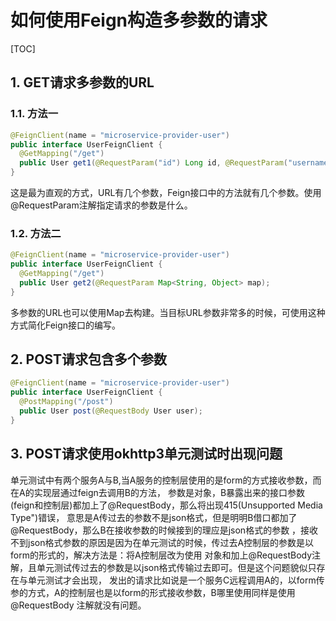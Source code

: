 # 如何使用Feign构造多参数的请求

[TOC]

## 1. GET请求多参数的URL

### 1.1. 方法一

```java
@FeignClient(name = "microservice-provider-user")
public interface UserFeignClient {
  @GetMapping("/get")
  public User get1(@RequestParam("id") Long id, @RequestParam("username") String username);
}
```

这是最为直观的方式，URL有几个参数，Feign接口中的方法就有几个参数。使用@RequestParam注解指定请求的参数是什么。

### 1.2. 方法二

```java
@FeignClient(name = "microservice-provider-user")
public interface UserFeignClient {
  @GetMapping("/get")
  public User get2(@RequestParam Map<String, Object> map);
}
```

多参数的URL也可以使用Map去构建。当目标URL参数非常多的时候，可使用这种方式简化Feign接口的编写。

## 2. POST请求包含多个参数

```java
@FeignClient(name = "microservice-provider-user")
public interface UserFeignClient {
  @PostMapping("/post")
  public User post(@RequestBody User user);
}
```
## 3. POST请求使用okhttp3单元测试时出现问题
单元测试中有两个服务A与B,当A服务的控制层使用的是form的方式接收参数，而在A的实现层通过feign去调用B的方法，
参数是对象，B暴露出来的接口参数(feign和控制层)都加上了@RequestBody，那么将出现415(Unsupported Media Type")错误，
意思是A传过去的参数不是json格式，但是明明B借口都加了@RequestBody，那么B在接收参数的时候接到的理应是json格式的参数
，接收不到json格式参数的原因是因为在单元测试的时候，传过去A控制层的参数是以form的形式的，解决方法是：将A控制层改为使用
对象和加上@RequestBody注解，且单元测试传过去的参数是以json格式传输过去即可。但是这个问题貌似只存在与单元测试才会出现，
发出的请求比如说是一个服务C远程调用A的，以form传参的方式，A的控制层也是以form的形式接收参数，B哪里使用同样是使用@RequestBody
注解就没有问题。
```
